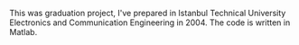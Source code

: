 This was graduation project, I've prepared in Istanbul Technical University Electronics and Communication Engineering in 2004.
The code is written in Matlab. 
